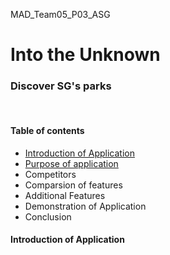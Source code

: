 <p>MAD_Team05_P03_ASG</p>

<h1>Into the Unknown</h1>
<h3>Discover SG's parks</h3>
  
<br>
  
<h4>Table of contents</h4>
<ul>
  <li><a href = "intro">Introduction of Application</a></li>
  <li><a href = "purpose">Purpose of application</a></li>
   <li>Competitors</li>
   <li>Comparsion of features</li>
   <li>Additional Features</li>
   <li>Demonstration of Application</li>
   <li>Conclusion</li>
</ul>

<h4 id = "intro">Introduction of Application</h4>


 
